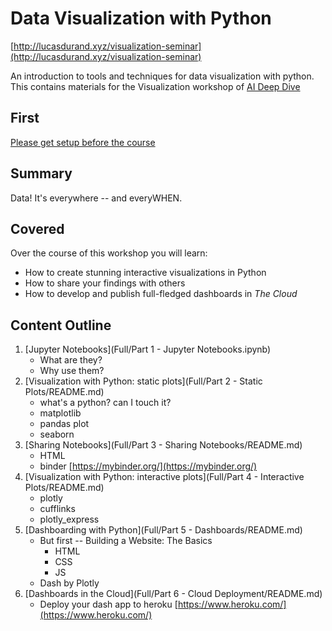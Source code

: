 # Data Visualization with Python

[http://lucasdurand.xyz/visualization-seminar](http://lucasdurand.xyz/visualization-seminar)

An introduction to tools and techniques for data visualization with 
python. This contains materials for the Visualization workshop of 
[AI Deep Dive](https://aideepdive.com/)

## First

[Please get setup before the course](README-setup.md)

## Summary

Data! It's everywhere -- and everyWHEN. 

## Covered

Over the course of this workshop you will learn:

* How to create stunning interactive visualizations in Python
* How to share your findings with others
* How to develop and publish full-fledged dashboards in *The Cloud*

## Content Outline

1. [Jupyter Notebooks](Full/Part 1 - Jupyter Notebooks.ipynb)
	* What are they?
	* Why use them?
2. [Visualization with Python: static plots](Full/Part 2 - Static Plots/README.md)
	* what's a python? can I touch it?
	* matplotlib
	* pandas plot
	* seaborn
2. [Sharing Notebooks](Full/Part 3 - Sharing Notebooks/README.md)
	* HTML 
	* binder [https://mybinder.org/](https://mybinder.org/)
4. [Visualization with Python: interactive plots](Full/Part 4 - Interactive Plots/README.md)
	* plotly
	* cufflinks
	* plotly_express
5. [Dashboarding with Python](Full/Part 5 - Dashboards/README.md)
	* But first -- Building a Website: The Basics
		* HTML
		* CSS
		* JS
	* Dash by Plotly
6. [Dashboards in the Cloud](Full/Part 6 - Cloud Deployment/README.md)
	* Deploy your dash app to heroku [https://www.heroku.com/](https://www.heroku.com/)
